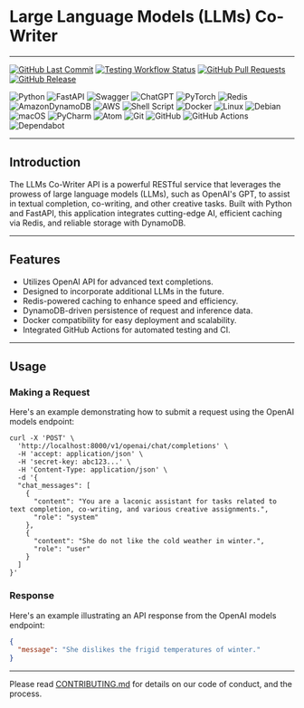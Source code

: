 # Large Language Models (LLMs) Co-Writer

---

[![GitHub Last Commit](https://img.shields.io/github/last-commit/mtabidze/llms-co-writer.svg?branch=main)](https://github.com/mtabidze/llms-co-writer/commits/main)
[![Testing Workflow Status](https://github.com/mtabidze/llms-co-writer/actions/workflows/testing-flow.yml/badge.svg?branch=main)](https://github.com/mtabidze/llm-co-writer/actions/workflows/testing-flow.yml)
[![GitHub Pull Requests](https://img.shields.io/github/issues-pr/mtabidze/llms-co-writer.svg)](https://github.com/mtabidze/llms-co-writer/pulls)
[![GitHub Release](https://img.shields.io/github/release/mtabidze/llms-co-writer.svg)](https://github.com/mtabidze/llms-co-writer/releases)

![Python](https://img.shields.io/badge/python-3670A0?style=flat&logo=python&logoColor=ffdd54)
![FastAPI](https://img.shields.io/badge/FastAPI-005571?style=flat&logo=fastapi)
![Swagger](https://img.shields.io/badge/-Swagger-%23Clojure?style=flat&logo=swagger&logoColor=white)
![ChatGPT](https://img.shields.io/badge/chatGPT-74aa9c?style=flat&logo=openai&logoColor=white)
![PyTorch](https://img.shields.io/badge/PyTorch-%23EE4C2C.svg?style=flat&logo=PyTorch&logoColor=white)
![Redis](https://img.shields.io/badge/redis-%23DD0031.svg?style=flat&logo=redis&logoColor=white)
![AmazonDynamoDB](https://img.shields.io/badge/Amazon%20DynamoDB-4053D6?style=flat&logo=Amazon%20DynamoDB&logoColor=white)
![AWS](https://img.shields.io/badge/AWS-%23FF9900.svg?style=flat&logo=amazon-aws&logoColor=white)
![Shell Script](https://img.shields.io/badge/shell_script-%23121011.svg?style=flat&logo=gnu-bash&logoColor=white)
![Docker](https://img.shields.io/badge/docker-%230db7ed.svg?style=flat&logo=docker&logoColor=white)
![Linux](https://img.shields.io/badge/Linux-FCC624?style=flat&logo=linux&logoColor=black)
![Debian](https://img.shields.io/badge/Debian-D70A53?style=flat&logo=debian&logoColor=white)
![macOS](https://img.shields.io/badge/mac%20os-000000?style=flat&logo=macos&logoColor=F0F0F0)
![PyCharm](https://img.shields.io/badge/pycharm-143?style=flat&logo=pycharm&logoColor=black&color=black&labelColor=green)
![Atom](https://img.shields.io/badge/Atom-%2366595C.svg?style=flat&logo=atom&logoColor=white)
![Git](https://img.shields.io/badge/git-%23F05033.svg?style=flat&logo=git&logoColor=white)
![GitHub](https://img.shields.io/badge/github-%23121011.svg?style=flat&logo=github&logoColor=white)
![GitHub Actions](https://img.shields.io/badge/github%20actions-%232671E5.svg?style=flat&logo=githubactions&logoColor=white)
![Dependabot](https://img.shields.io/badge/dependabot-025E8C?style=flat&logo=dependabot&logoColor=white)

---

## Introduction

The LLMs Co-Writer API is a powerful RESTful service that leverages the prowess of large language models (LLMs), such as OpenAI's GPT, to assist in textual completion, co-writing, and other creative tasks. Built with Python and FastAPI, this application integrates cutting-edge AI, efficient caching via Redis, and reliable storage with DynamoDB.

---

## Features

- Utilizes OpenAI API for advanced text completions.
- Designed to incorporate additional LLMs in the future.
- Redis-powered caching to enhance speed and efficiency.
- DynamoDB-driven persistence of request and inference data.
- Docker compatibility for easy deployment and scalability.
- Integrated GitHub Actions for automated testing and CI.

---

## Usage

### Making a Request

Here's an example demonstrating how to submit a request using the OpenAI models endpoint:
```shell
curl -X 'POST' \
  'http://localhost:8000/v1/openai/chat/completions' \
  -H 'accept: application/json' \
  -H 'secret-key: abc123...' \
  -H 'Content-Type: application/json' \
  -d '{
  "chat_messages": [
    {
      "content": "You are a laconic assistant for tasks related to text completion, co-writing, and various creative assignments.",
      "role": "system"
    },
    {
      "content": "She do not like the cold weather in winter.",
      "role": "user"
    }
  ]
}'
```

### Response

Here's an example illustrating an API response from the OpenAI models endpoint:
```json
{
  "message": "She dislikes the frigid temperatures of winter."
}
```


---

Please read [CONTRIBUTING.md](CONTRIBUTING.md) for details on our code of conduct, and the process.